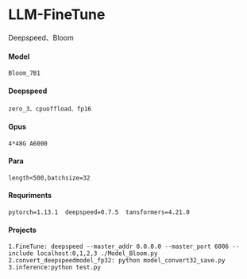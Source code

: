 # LLM-FineTune
Deepspeed、Bloom

#### Model
    Bloom_7B1
 
#### Deepspeed
    zero_3、cpuoffload、fp16
 
#### Gpus
    4*48G A6000

#### Para
    length<500,batchsize=32
   
#### Requriments
    pytorch=1.13.1  deepspeed=0.7.5  tansformers=4.21.0

#### Projects
    1.FineTune: deepspeed --master_addr 0.0.0.0 --master_port 6006 --include localhost:0,1,2,3 ./Model_Bloom.py
    2.convert_deepspeedmodel_fp32: python model_convert32_save.py
    3.inference:python test.py
